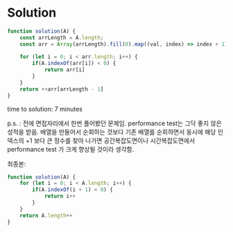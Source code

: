 # Solution

```js
function solution(A) {
    const arrLength = A.length;
    const arr = Array(arrLength).fill(0).map((val, index) => index + 1)
    
    for (let i = 0; i < arr.length; i++) {
        if(A.indexOf(arr[i]) < 0) {
            return arr[i]
        }
    }
    return ++arr[arrLength - 1]
}
```

time to solution: 7 minutes

p.s. : 전에 면접자리에서 한번 풀어봤던 문제임. performance test는 그닥 좋지 않은 성적을 받음. 
배열을 만들어서 순회하는 것보다 기존 배열를 순회하면서 동시에 해당 인덱스의 +1 보다 큰 정수를 찾아 나가면 공간복잡도면이나 시간복잡도면에서
performance test 가 크게 향상될 것이라 생각함.


최종본:

```js
function solution(A) {
    for (let i = 0; i < A.length; i++) {
        if(A.indexOf(i + 1) < 0) {
            return i++
        }
    }
    return A.length++
}
```
